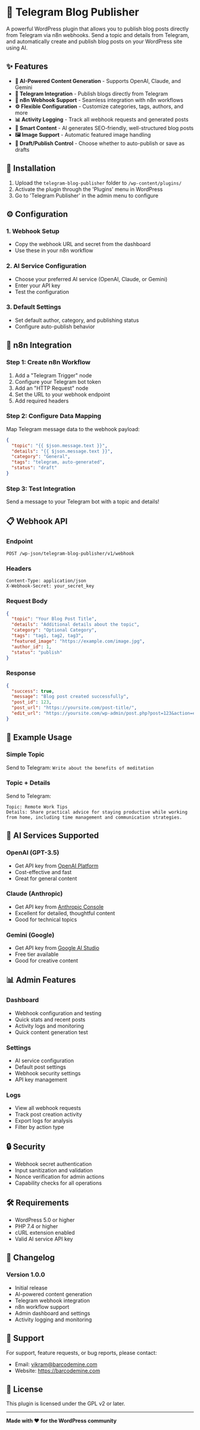 # 📱 Telegram Blog Publisher

A powerful WordPress plugin that allows you to publish blog posts directly from Telegram via n8n webhooks. Send a topic and details from Telegram, and automatically create and publish blog posts on your WordPress site using AI.

## ✨ Features

- **🤖 AI-Powered Content Generation** - Supports OpenAI, Claude, and Gemini
- **📱 Telegram Integration** - Publish blogs directly from Telegram
- **🔗 n8n Webhook Support** - Seamless integration with n8n workflows
- **⚙️ Flexible Configuration** - Customize categories, tags, authors, and more
- **📊 Activity Logging** - Track all webhook requests and generated posts
- **🎯 Smart Content** - AI generates SEO-friendly, well-structured blog posts
- **🖼️ Image Support** - Automatic featured image handling
- **📝 Draft/Publish Control** - Choose whether to auto-publish or save as drafts

## 🚀 Installation

1. Upload the `telegram-blog-publisher` folder to `/wp-content/plugins/`
2. Activate the plugin through the 'Plugins' menu in WordPress
3. Go to 'Telegram Publisher' in the admin menu to configure

## ⚙️ Configuration

### 1. Webhook Setup
- Copy the webhook URL and secret from the dashboard
- Use these in your n8n workflow

### 2. AI Service Configuration
- Choose your preferred AI service (OpenAI, Claude, or Gemini)
- Enter your API key
- Test the configuration

### 3. Default Settings
- Set default author, category, and publishing status
- Configure auto-publish behavior

## 🔧 n8n Integration

### Step 1: Create n8n Workflow
1. Add a "Telegram Trigger" node
2. Configure your Telegram bot token
3. Add an "HTTP Request" node
4. Set the URL to your webhook endpoint
5. Add required headers

### Step 2: Configure Data Mapping
Map Telegram message data to the webhook payload:

```json
{
  "topic": "{{ $json.message.text }}",
  "details": "{{ $json.message.text }}",
  "category": "General",
  "tags": "telegram, auto-generated",
  "status": "draft"
}
```

### Step 3: Test Integration
Send a message to your Telegram bot with a topic and details!

## 📋 Webhook API

### Endpoint
```
POST /wp-json/telegram-blog-publisher/v1/webhook
```

### Headers
```
Content-Type: application/json
X-Webhook-Secret: your_secret_key
```

### Request Body
```json
{
  "topic": "Your Blog Post Title",
  "details": "Additional details about the topic",
  "category": "Optional Category",
  "tags": "tag1, tag2, tag3",
  "featured_image": "https://example.com/image.jpg",
  "author_id": 1,
  "status": "publish"
}
```

### Response
```json
{
  "success": true,
  "message": "Blog post created successfully",
  "post_id": 123,
  "post_url": "https://yoursite.com/post-title/",
  "edit_url": "https://yoursite.com/wp-admin/post.php?post=123&action=edit"
}
```

## 🎯 Example Usage

### Simple Topic
Send to Telegram: `Write about the benefits of meditation`

### Topic + Details
Send to Telegram:
```
Topic: Remote Work Tips
Details: Share practical advice for staying productive while working from home, including time management and communication strategies.
```

## 🤖 AI Services Supported

### OpenAI (GPT-3.5)
- Get API key from [OpenAI Platform](https://platform.openai.com/api-keys)
- Cost-effective and fast
- Great for general content

### Claude (Anthropic)
- Get API key from [Anthropic Console](https://console.anthropic.com/)
- Excellent for detailed, thoughtful content
- Good for technical topics

### Gemini (Google)
- Get API key from [Google AI Studio](https://makersuite.google.com/app/apikey)
- Free tier available
- Good for creative content

## 📊 Admin Features

### Dashboard
- Webhook configuration and testing
- Quick stats and recent posts
- Activity logs and monitoring
- Quick content generation test

### Settings
- AI service configuration
- Default post settings
- Webhook security settings
- API key management

### Logs
- View all webhook requests
- Track post creation activity
- Export logs for analysis
- Filter by action type

## 🔒 Security

- Webhook secret authentication
- Input sanitization and validation
- Nonce verification for admin actions
- Capability checks for all operations

## 🛠️ Requirements

- WordPress 5.0 or higher
- PHP 7.4 or higher
- cURL extension enabled
- Valid AI service API key

## 📝 Changelog

### Version 1.0.0
- Initial release
- AI-powered content generation
- Telegram webhook integration
- n8n workflow support
- Admin dashboard and settings
- Activity logging and monitoring

## 🤝 Support

For support, feature requests, or bug reports, please contact:
- Email: vikram@barcodemine.com
- Website: https://barcodemine.com

## 📄 License

This plugin is licensed under the GPL v2 or later.

---

**Made with ❤️ for the WordPress community**
